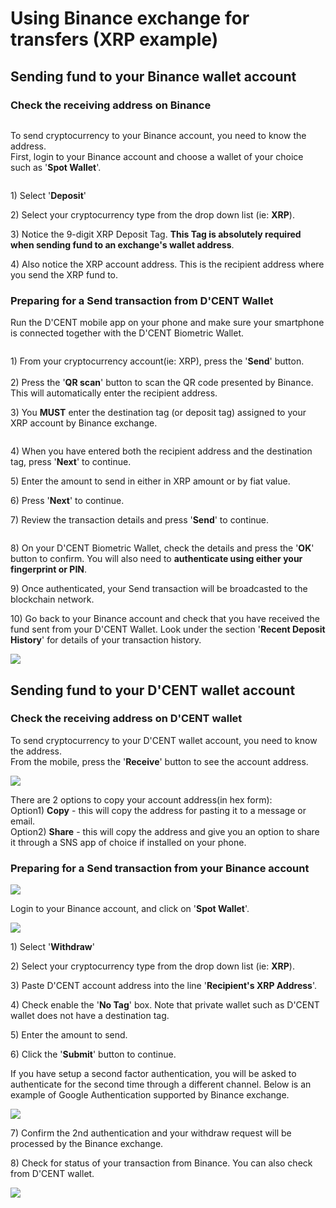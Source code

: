 # Using Binance exchange for transfers (XRP example)

## Sending fund to your Binance wallet account

### Check the receiving address on Binance

<div align="left"><img src="../.gitbook/assets/binance1.png" alt=""></div>

To send cryptocurrency to your Binance account, you need to know the address. \
First, login to your Binance account and choose a wallet of your choice such as '**Spot Wallet**'.

<div align="left"><img src="../.gitbook/assets/binance2.png" alt=""></div>

1\) Select '**Deposit**'

2\) Select your cryptocurrency type from the drop down list (ie: **XRP**).

3\) Notice the 9-digit XRP Deposit Tag. **This Tag is absolutely required when sending fund to an exchange's wallet address**.&#x20;

4\) Also notice the XRP account address. This is the recipient address where you send the XRP fund to.

### Preparing for a Send transaction from D'CENT Wallet

Run the D'CENT mobile app on your phone and make sure your smartphone is connected together with the D'CENT Biometric Wallet.&#x20;

<div align="left"><img src="../.gitbook/assets/51 (1).jpg" alt=""></div>

1\) From your cryptocurrency account(ie: XRP), press the '**Send**' button.\
\
2\) Press the '**QR scan**' button to scan the QR code presented by Binance. This will automatically enter the recipient address.

3\) You **MUST** enter the destination tag (or deposit tag) assigned to your XRP account by Binance exchange.

<div align="left"><img src="../.gitbook/assets/52.jpg" alt=""></div>

4\) When you have entered both the recipient address and the destination tag, press '**Next**' to continue.

5\) Enter the amount to send in either in XRP amount or by fiat value.

6\) Press '**Next**' to continue.

7\) Review the transaction details and press '**Send**' to continue.

<div align="left"><img src="../.gitbook/assets/53.jpg" alt=""></div>

8\) On your D'CENT Biometric Wallet, check the details and press the '**OK**' button to confirm. You will also need to **authenticate using either your fingerprint or PIN**.

9\) Once authenticated, your Send transaction will be broadcasted to the blockchain network.

10\) Go back to your Binance account and check that you have received the fund sent from your D'CENT Wallet. Look under the section '**Recent Deposit History**' for details of your transaction history.

![](../.gitbook/assets/binance6.png)

## Sending fund to your D'CENT wallet account

### Check the receiving address on D'CENT wallet

To send cryptocurrency to your D'CENT wallet account, you need to know the address. \
From the mobile, press the '**Receive**' button to see the account address.

![](<../.gitbook/assets/54 (1).jpg>)

There are 2 options to copy your account address(in hex form):\
Option1) **Copy** - this will copy the address for pasting it to a message or email.\
Option2) **Share** - this will copy the address and give you an option to share it through a SNS app of choice if installed on your phone.

### Preparing for a Send transaction from your Binance account

![](../.gitbook/assets/binance1.png)

Login to your Binance account, and click on '**Spot Wallet**'.

![](../.gitbook/assets/binance8.png)

1\) Select '**Withdraw**'

2\) Select your cryptocurrency type from the drop down list (ie: **XRP**).

3\) Paste D'CENT account address into the line '**Recipient's XRP Address**'.

4\) Check enable the '**No Tag**' box. Note that private wallet such as D'CENT wallet does not have a destination tag.

5\) Enter the amount to send.

6\) Click the '**Submit**' button to continue.

If you have setup a second factor authentication, you will be asked to authenticate for the second time through a different channel. Below is an example of Google Authentication supported by Binance exchange.

![](../.gitbook/assets/binance10.png)

7\) Confirm the 2nd authentication and your withdraw request will be processed by the Binance exchange.

8\) Check for status of your transaction from Binance. You can also check from D'CENT wallet.

![](../.gitbook/assets/55.png)
